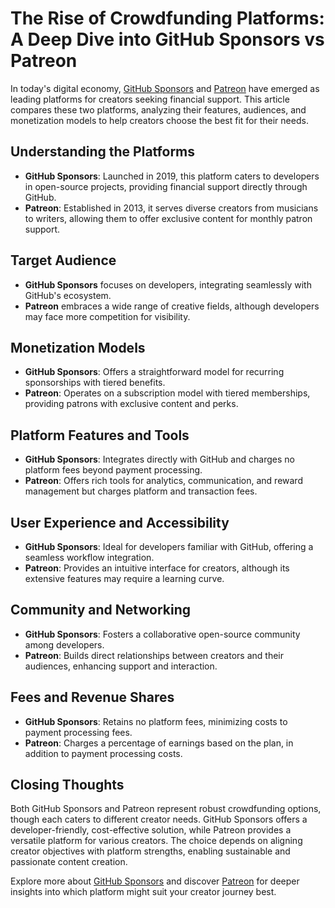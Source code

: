 # The Rise of Crowdfunding Platforms: A Deep Dive into GitHub Sponsors vs Patreon

In today's digital economy, [GitHub Sponsors](https://github.com/sponsors) and [Patreon](https://www.patreon.com) have emerged as leading platforms for creators seeking financial support. This article compares these two platforms, analyzing their features, audiences, and monetization models to help creators choose the best fit for their needs.

## Understanding the Platforms

- **GitHub Sponsors**: Launched in 2019, this platform caters to developers in open-source projects, providing financial support directly through GitHub.
- **Patreon**: Established in 2013, it serves diverse creators from musicians to writers, allowing them to offer exclusive content for monthly patron support.

## Target Audience

- **GitHub Sponsors** focuses on developers, integrating seamlessly with GitHub's ecosystem.
- **Patreon** embraces a wide range of creative fields, although developers may face more competition for visibility.

## Monetization Models

- **GitHub Sponsors**: Offers a straightforward model for recurring sponsorships with tiered benefits.
- **Patreon**: Operates on a subscription model with tiered memberships, providing patrons with exclusive content and perks.

## Platform Features and Tools

- **GitHub Sponsors**: Integrates directly with GitHub and charges no platform fees beyond payment processing.
- **Patreon**: Offers rich tools for analytics, communication, and reward management but charges platform and transaction fees.

## User Experience and Accessibility

- **GitHub Sponsors**: Ideal for developers familiar with GitHub, offering a seamless workflow integration.
- **Patreon**: Provides an intuitive interface for creators, although its extensive features may require a learning curve.

## Community and Networking

- **GitHub Sponsors**: Fosters a collaborative open-source community among developers.
- **Patreon**: Builds direct relationships between creators and their audiences, enhancing support and interaction.

## Fees and Revenue Shares

- **GitHub Sponsors**: Retains no platform fees, minimizing costs to payment processing fees.
- **Patreon**: Charges a percentage of earnings based on the plan, in addition to payment processing costs.

## Closing Thoughts

Both GitHub Sponsors and Patreon represent robust crowdfunding options, though each caters to different creator needs. GitHub Sponsors offers a developer-friendly, cost-effective solution, while Patreon provides a versatile platform for various creators. The choice depends on aligning creator objectives with platform strengths, enabling sustainable and passionate content creation.

Explore more about [GitHub Sponsors](https://github.com/sponsors) and discover [Patreon](https://www.patreon.com) for deeper insights into which platform might suit your creator journey best.